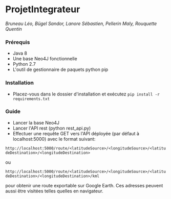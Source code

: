# ProjetIntegrateur
_Bruneau Léo, Bügel Sandor, Lanore Sébastien, Pellerin Maly, Rouquette Quentin_

### Prérequis
* Java 8
* Une base Neo4J fonctionnelle
* Python 2.7
* L'outil de gestionnaire de paquets python pip

### Installation
* Placez-vous dans le dossier d'installation et exécutez `pip install -r requirements.txt`

### Guide
* Lancer la base Neo4J
* Lancer l'API rest (python rest_api.py)
* Effectuer une requête GET vers l'API déployée (par défaut à localhost:5000) avec le format suivant:

`http://localhost:5000/route/<latitudeSource>/<longitudeSource>/<latitudeDestination>/<longitudeDestination>`

ou

`http://localhost:5000/route/<latitudeSource>/<longitudeSource>/<latitudeDestination>/<longitudeDestination>/kml`

pour obtenir une route exportable sur Google Earth.
Ces adresses peuvent aussi être visitées telles quelles en navigateur.
